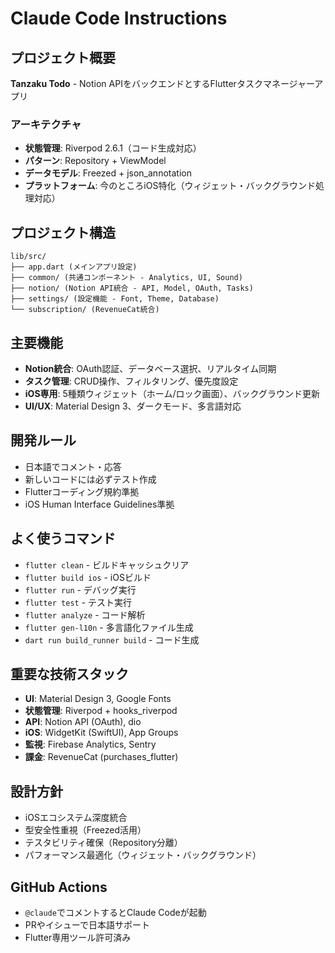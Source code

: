 # Claude Code Instructions

## プロジェクト概要

**Tanzaku Todo** - Notion APIをバックエンドとするFlutterタスクマネージャーアプリ

### アーキテクチャ

- **状態管理**: Riverpod 2.6.1（コード生成対応）
- **パターン**: Repository + ViewModel
- **データモデル**: Freezed + json_annotation
- **プラットフォーム**: 今のところiOS特化（ウィジェット・バックグラウンド処理対応）

## プロジェクト構造

```
lib/src/
├── app.dart (メインアプリ設定)
├── common/ (共通コンポーネント - Analytics, UI, Sound)
├── notion/ (Notion API統合 - API, Model, OAuth, Tasks)
├── settings/ (設定機能 - Font, Theme, Database)
└── subscription/ (RevenueCat統合)
```

## 主要機能

- **Notion統合**: OAuth認証、データベース選択、リアルタイム同期
- **タスク管理**: CRUD操作、フィルタリング、優先度設定
- **iOS専用**: 5種類ウィジェット（ホーム/ロック画面）、バックグラウンド更新
- **UI/UX**: Material Design 3、ダークモード、多言語対応

## 開発ルール

- 日本語でコメント・応答
- 新しいコードには必ずテスト作成
- Flutterコーディング規約準拠
- iOS Human Interface Guidelines準拠

## よく使うコマンド

- `flutter clean` - ビルドキャッシュクリア
- `flutter build ios` - iOSビルド
- `flutter run` - デバッグ実行
- `flutter test` - テスト実行
- `flutter analyze` - コード解析
- `flutter gen-l10n` - 多言語化ファイル生成
- `dart run build_runner build` - コード生成

## 重要な技術スタック

- **UI**: Material Design 3, Google Fonts
- **状態管理**: Riverpod + hooks_riverpod
- **API**: Notion API (OAuth), dio
- **iOS**: WidgetKit (SwiftUI), App Groups
- **監視**: Firebase Analytics, Sentry
- **課金**: RevenueCat (purchases_flutter)

## 設計方針

- iOSエコシステム深度統合
- 型安全性重視（Freezed活用）
- テスタビリティ確保（Repository分離）
- パフォーマンス最適化（ウィジェット・バックグラウンド）

## GitHub Actions

- `@claude`でコメントするとClaude Codeが起動
- PRやイシューで日本語サポート
- Flutter専用ツール許可済み
